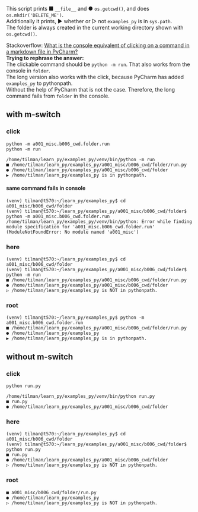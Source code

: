 This script prints ■ `__file__` and ● `os.getcwd()`,
and does `os.mkdir('DELETE_ME')`.<br>
Additionally it prints, ▶ whether or ▷ not `examples_py` is in `sys.path`.<br>
The folder is always created in the current working directory shown with `os.getcwd()`.

Stackoverflow:
[What is the console equivalent of clicking on a command in a markdown file in PyCharm?](https://stackoverflow.com/questions/76876104)<br>
**Trying to rephrase the answer:**<br>
The clickable command should be `python -m run`. That also works from the console in `folder`.<br>
The long version also works with the click, because PyCharm has added `examples_py` to pythonpath.<br>
Without the help of PyCharm that is not the case. Therefore, the long command fails from `folder` in the console.

## with m-switch

### click

`python -m a001_misc.b006_cwd.folder.run`<br>
`python -m run`

``` 
/home/tilman/learn_py/examples_py/venv/bin/python -m run 
■ /home/tilman/learn_py/examples_py/a001_misc/b006_cwd/folder/run.py
● /home/tilman/learn_py/examples_py/a001_misc/b006_cwd/folder
▶ /home/tilman/learn_py/examples_py is in pythonpath.
```

#### same command fails in console

``` 
(venv) tilman@t570:~/learn_py/examples_py$ cd a001_misc/b006_cwd/folder
(venv) tilman@t570:~/learn_py/examples_py/a001_misc/b006_cwd/folder$ python -m a001_misc.b006_cwd.folder.run
/home/tilman/learn_py/examples_py/venv/bin/python: Error while finding module specification for 'a001_misc.b006_cwd.folder.run' (ModuleNotFoundError: No module named 'a001_misc')
```

### here

``` 
(venv) tilman@t570:~/learn_py/examples_py$ cd a001_misc/b006_cwd/folder
(venv) tilman@t570:~/learn_py/examples_py/a001_misc/b006_cwd/folder$ python -m run
■ /home/tilman/learn_py/examples_py/a001_misc/b006_cwd/folder/run.py
● /home/tilman/learn_py/examples_py/a001_misc/b006_cwd/folder
▷ /home/tilman/learn_py/examples_py is NOT in pythonpath.
```

### root

``` 
(venv) tilman@t570:~/learn_py/examples_py$ python -m a001_misc.b006_cwd.folder.run
■ /home/tilman/learn_py/examples_py/a001_misc/b006_cwd/folder/run.py
● /home/tilman/learn_py/examples_py
▶ /home/tilman/learn_py/examples_py is in pythonpath.
```


## without m-switch

### click

`python run.py`

``` 
/home/tilman/learn_py/examples_py/venv/bin/python run.py 
■ run.py
● /home/tilman/learn_py/examples_py/a001_misc/b006_cwd/folder
```

### here

``` 
(venv) tilman@t570:~/learn_py/examples_py$ cd a001_misc/b006_cwd/folder
(venv) tilman@t570:~/learn_py/examples_py/a001_misc/b006_cwd/folder$ python run.py 
■ run.py
● /home/tilman/learn_py/examples_py/a001_misc/b006_cwd/folder
▷ /home/tilman/learn_py/examples_py is NOT in pythonpath.
```

### root

``` 
■ a001_misc/b006_cwd/folder/run.py
● /home/tilman/learn_py/examples_py
▷ /home/tilman/learn_py/examples_py is NOT in pythonpath.
```
